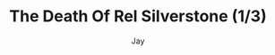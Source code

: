 ---
media: "images/rounds/round_4_2/death_of_rel_silverstone_1.png"
media_type: image
type: art
title: The Death Of Rel Silverstone (1/3)
author: [Jay]
desc: NT colonist Rel C. Silverstone feets her fate at the hands of the Kharkovchanka.
---